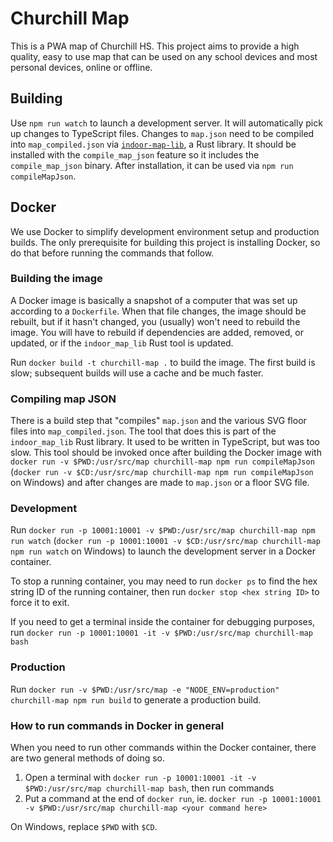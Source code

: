 # Churchill Map
This is a PWA map of Churchill HS. This project aims to provide a high quality, easy to use map that can be used on any school devices and most personal devices, online or offline.

## Building
Use `npm run watch` to launch a development server. It will automatically pick up changes to TypeScript files. Changes to `map.json` need to be compiled into `map_compiled.json` via [`indoor-map-lib`](https://gitlab.com/nvarner/indoor-map-lib), a Rust library. It should be installed with the `compile_map_json` feature so it includes the `compile_map_json` binary. After installation, it can be used via `npm run compileMapJson`.

## Docker
We use Docker to simplify development environment setup and production builds. The only prerequisite for building this
project is installing Docker, so do that before running the commands that follow.

### Building the image
A Docker image is basically a snapshot of a computer that was set up according to a `Dockerfile`. When that file
changes, the image should be rebuilt, but if it hasn't changed, you (usually) won't need to rebuild the image. You will
have to rebuild if dependencies are added, removed, or updated, or if the `indoor_map_lib` Rust tool is updated.

Run `docker build -t churchill-map .` to build the image. The first build is slow; subsequent builds will use a cache
and be much faster.

### Compiling map JSON
There is a build step that "compiles" `map.json` and the various SVG floor files into `map_compiled.json`. The tool that
does this is part of the `indoor_map_lib` Rust library. It used to be written in TypeScript, but was too slow. This tool
should be invoked once after building the Docker image with
`docker run -v $PWD:/usr/src/map churchill-map npm run compileMapJson`
(`docker run -v $CD:/usr/src/map churchill-map npm run compileMapJson` on Windows) and after changes are made to
`map.json` or a floor SVG file.

### Development
Run `docker run -p 10001:10001 -v $PWD:/usr/src/map churchill-map npm run watch`
(`docker run -p 10001:10001 -v $CD:/usr/src/map churchill-map npm run watch` on Windows) to launch the development
server in a Docker container.

To stop a running container, you may need to run `docker ps` to find the hex string ID of the running container, then
run `docker stop <hex string ID>` to force it to exit.

If you need to get a terminal inside the container for debugging purposes, run
`docker run -p 10001:10001 -it -v $PWD:/usr/src/map churchill-map bash`

### Production
Run `docker run -v $PWD:/usr/src/map -e "NODE_ENV=production" churchill-map npm run build` to generate a
production build.

### How to run commands in Docker in general
When you need to run other commands within the Docker container, there are two general methods of doing so.

1. Open a terminal with `docker run -p 10001:10001 -it -v $PWD:/usr/src/map churchill-map bash`, then run commands
2. Put a command at the end of `docker run`, ie.
`docker run -p 10001:10001 -v $PWD:/usr/src/map churchill-map <your command here>`

On Windows, replace `$PWD` with `$CD`.
